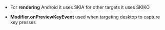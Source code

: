 * For **rendering** Android it uses SKIA for other targets it uses SKIKO

* **Modifier.onPreviewKeyEvent** used when targeting desktop to capture key presses